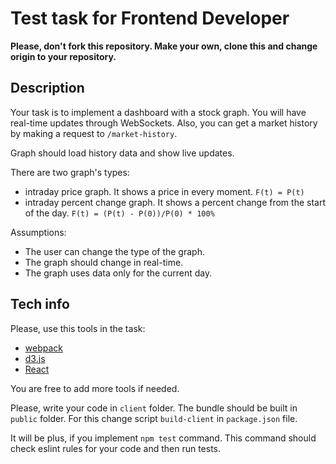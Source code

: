 # Test task for Frontend Developer

**Please, don't fork this repository. Make your own, clone this and change origin to your repository.**

## Description

Your task is to implement a dashboard with a stock graph. You will have real-time updates through WebSockets. Also, you can get a market history by making a request to `/market-history`.

Graph should load history data and show live updates.

There are two graph's types:

- intraday price graph. It shows a price in every moment. `F(t) = P(t)`
- intraday percent change graph. It shows a percent change from the start of the day. `F(t) = (P(t) - P(0))/P(0) * 100%`

Assumptions:
- The user can change the type of the graph.
- The graph should change in real-time.
- The graph uses data only for the current day.

## Tech info

Please, use this tools in the task:

- [webpack](https://webpack.github.io)
- [d3.js](https://d3js.org)
- [React](https://facebook.github.io/react/)

You are free to add more tools if needed.

Please, write your code in `client` folder. The bundle should be built in `public` folder. For this change script `build-client` in `package.json` file.

It will be plus, if you implement `npm test` command. This command should check eslint rules for your code and then run tests.
